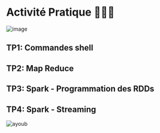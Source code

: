# Activité Pratique 👨🏻‍💻 
![image](https://user-images.githubusercontent.com/92756846/222263598-0861eadf-a0c2-4467-b49d-6d023f63a570.png)


##  TP1: Commandes shell
##  TP2: Map Reduce
##  TP3: Spark - Programmation des RDDs
##  TP4: Spark - Streaming


![ayoub](https://user-images.githubusercontent.com/92756846/220727344-dbb21e84-4584-4055-bde5-a3c90a64a618.jpg)
